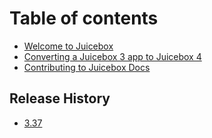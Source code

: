 # Table of contents

* [Welcome to Juicebox](README.md)
* [Converting a Juicebox 3 app to Juicebox 4](converting-a-juicebox-3-app-to-juicebox-4.md)
* [Contributing to Juicebox Docs](contributing-to-juicebox-docs.md)

## Release History

* [3.37](release-history/3.37.md)

